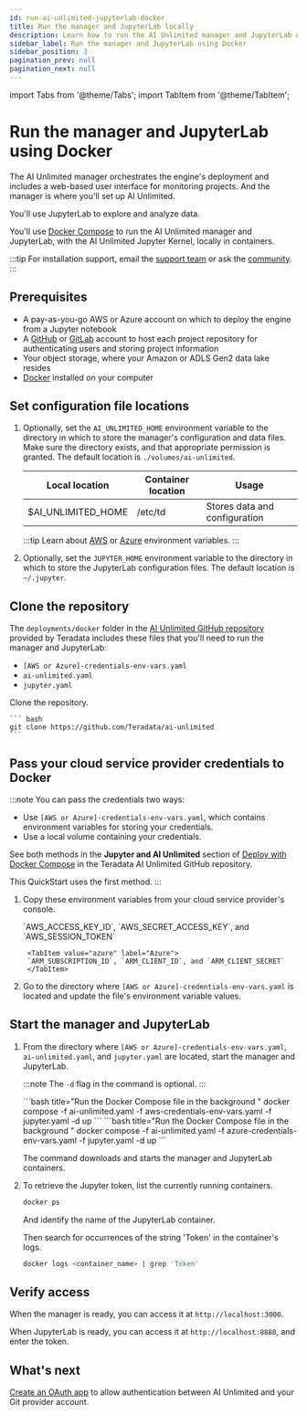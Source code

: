 ```yaml
---
id: run-ai-unlimited-jupyterlab-docker
title: Run the manager and JupyterLab locally
description: Learn how to run the AI Unlimited manager and JupyterLab using Docker.
sidebar_label: Run the manager and JupyterLab using Docker 
sidebar_position: 3
pagination_prev: null
pagination_next: null
---
```


import Tabs from '@theme/Tabs';
import TabItem from '@theme/TabItem';

# Run the manager and JupyterLab using Docker

The AI Unlimited manager orchestrates the engine's deployment and includes a web-based user interface for monitoring projects. And the manager is where you'll set up AI Unlimited. 

You'll use JupyterLab to explore and analyze data.

You'll use [Docker Compose](https://docs.docker.com/compose/) to run the AI Unlimited manager and JupyterLab, with the AI Unlimited Jupyter Kernel, locally in containers. 

:::tip
For installation support, email the <a href="mailto:aiunlimited.support@Teradata.com">support team</a> or ask the [community](https://support.teradata.com/community?id=community_forum&sys_id=b0aba91597c329d0e6d2bd8c1253affa).
:::

## Prerequisites

- A pay-as-you-go AWS or Azure account on which to deploy the engine from a Jupyter notebook
- A [GitHub](https://github.com) or [GitLab](https://gitlab.com) account to host each project repository for authenticating users and storing project information
- Your object storage, where your Amazon or ADLS Gen2 data lake resides
- [Docker](https://www.docker.com/get-started/) installed on your computer


## Set configuration file locations

1. Optionally, set the `AI_UNLIMITED_HOME` environment variable to the directory in which to store the manager's configuration and data files. Make sure the directory exists, and that appropriate permission is granted. The default location is `./volumes/ai-unlimited`.

    | **Local location** | **Container location** | **Usage** |
    |----------------|--------------------|-------|
    | $AI_UNLIMITED_HOME | /etc/td | Stores data and configuration |
	
	:::tip
	Learn about [AWS](https://docs.aws.amazon.com/sdkref/latest/guide/environment-variables.html) or [Azure](https://github.com/paulbouwer/terraform-azure-quickstarts-samples/blob/master/README.md#azure-authentication) environment variables.
	:::
	
2. Optionally, set the `JUPYTER_HOME` environment variable to the directory in which to store the JupyterLab configuration files. The default location is `~/.jupyter`.


## Clone the repository

The `deployments/docker` folder in the [AI Unlimited GitHub repository](https://github.com/Teradata/ai-unlimited) provided by Teradata includes these files that you'll need to run the manager and JupyterLab:
- `[AWS or Azure]-credentials-env-vars.yaml`
- `ai-unlimited.yaml`
- `jupyter.yaml` 

Clone the repository.

    ``` bash
    git clone https://github.com/Teradata/ai-unlimited
	```


## Pass your cloud service provider credentials to Docker

:::note 
You can pass the credentials two ways:
- Use `[AWS or Azure]-credentials-env-vars.yaml`, which contains environment variables for storing your credentials.
- Use a local volume containing your credentials. 
	
See both methods in the **Jupyter and AI Unlimited** section of [Deploy with Docker Compose](https://github.com/Teradata/ai-unlimited/blob/develop/deployments/docker/README.md) in the Teradata AI Unlimited GitHub repository.

This QuickStart uses the first method.
:::

1. Copy these environment variables from your cloud service provider's console.

	<Tabs>
		<TabItem value="aws" label="AWS" default>
		`AWS_ACCESS_KEY_ID`, `AWS_SECRET_ACCESS_KEY`, and `AWS_SESSION_TOKEN`
		</TabItem>
		
		<TabItem value="azure" label="Azure">
		`ARM_SUBSCRIPTION_ID`, `ARM_CLIENT_ID`, and `ARM_CLIENT_SECRET`
		</TabItem>
	</Tabs>

2. Go to the directory where `[AWS or Azure]-credentials-env-vars.yaml` is located and update the file's environment variable values.


## Start the manager and JupyterLab

1. From the directory where `[AWS or Azure]-credentials-env-vars.yaml`, `ai-unlimited.yaml`, and `jupyter.yaml` are located, start the manager and JupyterLab.
	
	:::note
	The `-d` flag in the command is optional.
	:::

	<Tabs>
		<TabItem value="aws" label="AWS" default>
		```bash title="Run the Docker Compose file in the background "
		docker compose -f ai-unlimited.yaml -f aws-credentials-env-vars.yaml -f jupyter.yaml -d up 
		```
		</TabItem>
		<TabItem value="azure" label="Azure">
		```bash title="Run the Docker Compose file in the background "
		docker compose -f ai-unlimited.yaml -f azure-credentials-env-vars.yaml -f jupyter.yaml -d up
		```
		</TabItem>
	</Tabs>
	
	The command downloads and starts the manager and JupyterLab containers.

2. To retrieve the Jupyter token, list the currently running containers.

	```bash
	docker ps 
	```
	And identify the name of the JupyterLab container.
	
	Then search for occurrences of the string 'Token' in the container's logs.

	```bash
	docker logs <container_name> | grep 'Token'
	```

## Verify access

When the manager is ready, you can access it at `http://localhost:3000`. 

When JupyterLab is ready, you can access it at `http://localhost:8888`, and enter the token. 


## What's next

[Create an OAuth app](../../create-oauth-app) to allow authentication between AI Unlimited and your Git provider account.


